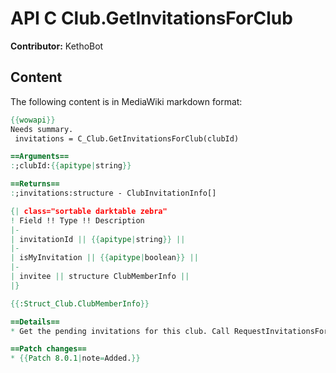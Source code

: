 # API C Club.GetInvitationsForClub

**Contributor:** KethoBot

## Content

The following content is in MediaWiki markdown format:

```mediawiki
{{wowapi}}
Needs summary.
 invitations = C_Club.GetInvitationsForClub(clubId)

==Arguments==
:;clubId:{{apitype|string}}

==Returns==
:;invitations:structure - ClubInvitationInfo[]

{| class="sortable darktable zebra"
! Field !! Type !! Description
|-
| invitationId || {{apitype|string}} || 
|-
| isMyInvitation || {{apitype|boolean}} || 
|-
| invitee || structure ClubMemberInfo || 
|}

{{:Struct_Club.ClubMemberInfo}}

==Details==
* Get the pending invitations for this club. Call RequestInvitationsForClub() to retrieve invitations from server.

==Patch changes==
* {{Patch 8.0.1|note=Added.}}
```